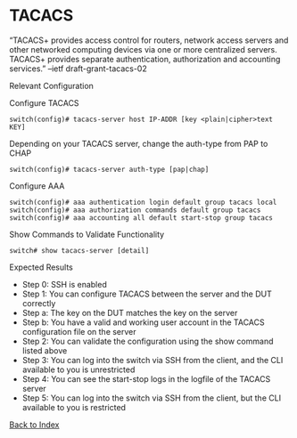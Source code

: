 # TACACS

 “TACACS+ provides access control for routers, network access servers and other networked computing devices via one or more centralized servers. TACACS+ provides separate authentication, authorization and accounting services.” –ietf draft-grant-tacacs-02 
 
Relevant Configuration 

Configure TACACS 

```
switch(config)# tacacs-server host IP-ADDR [key <plain|cipher>text KEY]
```

Depending on your TACACS server, change the auth-type from PAP to CHAP 

```
switch(config)# tacacs-server auth-type [pap|chap]
```

Configure AAA 

```
switch(config)# aaa authentication login default group tacacs local
switch(config)# aaa authorization commands default group tacacs
switch(config)# aaa accounting all default start-stop group tacacs
```

Show Commands to Validate Functionality 

```
switch# show tacacs-server [detail]
```

Expected Results 

* Step 0: SSH is enabled
* Step 1: You can configure TACACS between the server and the DUT correctly 
* Step a: The key on the DUT matches the key on the server 
* Step b: You have a valid and working user account in the TACACS configuration file on the server 
* Step 2: You can validate the configuration using the show command listed above
* Step 3: You can log into the switch via SSH from the client, and the CLI available to you is unrestricted 
* Step 4: You can see the start-stop logs in the logfile of the TACACS server
* Step 5: You can log into the switch via SSH from the client, but the CLI available to you is restricted  


[Back to Index](./index.md)